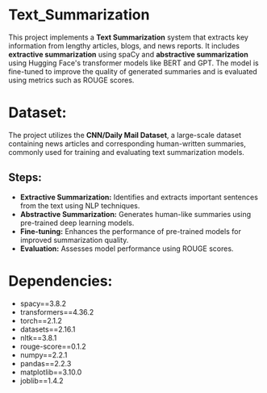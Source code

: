 # Text_Summarization
This project implements a **Text Summarization** system that extracts key information from lengthy articles, blogs, and news reports. It includes **extractive summarization** using spaCy and **abstractive summarization** using Hugging Face's transformer models like BERT and GPT. The model is fine-tuned to improve the quality of generated summaries and is evaluated using metrics such as ROUGE scores.
# Dataset:
The project utilizes the **CNN/Daily Mail Dataset**, a large-scale dataset containing news articles and corresponding human-written summaries, commonly used for training and evaluating text summarization models.
## Steps:
- **Extractive Summarization:** Identifies and extracts important sentences from the text using NLP techniques.
- **Abstractive Summarization:** Generates human-like summaries using pre-trained deep learning models.
- **Fine-tuning:** Enhances the performance of pre-trained models for improved summarization quality.
- **Evaluation:** Assesses model performance using ROUGE scores.
# Dependencies:
- spacy==3.8.2
- transformers==4.36.2
- torch==2.1.2
- datasets==2.16.1
- nltk==3.8.1
- rouge-score==0.1.2
- numpy==2.2.1
- pandas==2.2.3
- matplotlib==3.10.0
- joblib==1.4.2
